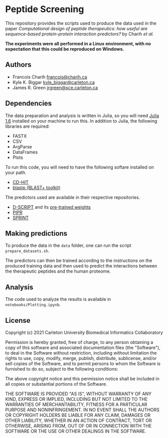 # Peptide Screening

This repository provides the scripts used to produce the data
used in the paper *Computational design of peptide therapeutics: how useful are sequence-based protein-protein interaction predictors?* by Charih *et al.*

**The experiments were all performed in a Linux environment, with no expectation that this could be reproduced on Windows.**

## Authors

- Francois Charih <francois@charih.ca>
- Kyle K. Biggar <kyle_biggar@carleton.ca>
- James R. Green <jrgreen@sce.carleton.ca>

## Dependencies

The data preparation and analysis is written in Julia, so you will need
[Julia 1.6](https://julialang.org/downloads/) installed on your machine to run this. In addition to Julia, the following libraries are required:

- FASTX
- CSV
- ArgParse
- DataFrames
- Plots

To run this code, you will need to have the following softare installed on your path.

- [CD-HIT](http://cd-hit.org/)
- [blastp (BLAST+ toolkit)](https://blast.ncbi.nlm.nih.gov/Blast.cgi?CMD=Web&PAGE_TYPE=BlastDocs&DOC_TYPE=Download)

The predictors used are available in their respective repositories.

- [D-SCRIPT](https://d-script.readthedocs.io/en/main/) and its [pre-trained weights](http://cb.csail.mit.edu/cb/dscript/data/models/human_v1.sav)
- [PIPR](https://github.com/muhaochen/seq_ppi)
- [SPRINT](https://github.com/lucian-ilie/SPRINT)

## Making predictions

To produce the data in the `data` folder, one can run the script `prepare_datasets.sh`.

The predictors can then be trained according to the instructions on the produced
training data and then used to predict the interactions between the therapeutic
peptides and the human proteome.

## Analysis

The code used to analyze the results is available in `notebooks/Plotting.ipynb`.

## License

Copyright (c) 2021 Carleton University Biomedical Informatics Collaboratory 

Permission is hereby granted, free of charge, to any person obtaining a copy
of this software and associated documentation files (the "Software"), to deal
in the Software without restriction, including without limitation the rights
to use, copy, modify, merge, publish, distribute, sublicense, and/or sell
copies of the Software, and to permit persons to whom the Software is
furnished to do so, subject to the following conditions:

The above copyright notice and this permission notice shall be included in all
copies or substantial portions of the Software.

THE SOFTWARE IS PROVIDED "AS IS", WITHOUT WARRANTY OF ANY KIND, EXPRESS OR
IMPLIED, INCLUDING BUT NOT LIMITED TO THE WARRANTIES OF MERCHANTABILITY,
FITNESS FOR A PARTICULAR PURPOSE AND NONINFRINGEMENT. IN NO EVENT SHALL THE
AUTHORS OR COPYRIGHT HOLDERS BE LIABLE FOR ANY CLAIM, DAMAGES OR OTHER
LIABILITY, WHETHER IN AN ACTION OF CONTRACT, TORT OR OTHERWISE, ARISING FROM,
OUT OF OR IN CONNECTION WITH THE SOFTWARE OR THE USE OR OTHER DEALINGS IN THE
SOFTWARE.
